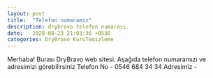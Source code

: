 ```yaml
---
layout: post
title:  "Telefon numaramız"
description: drybravo telefon numarası.
date:   2020-08-23 21:03:36 +0530
categories: DryBravo KuruTemizleme
---
```

Merhaba! Burası DryBravo web sitesi.
Aşağıda telefon numaramızı ve adresimizi görebilirsiniz
Telefon No - 0546 684 34 34
Adresimiz - 
